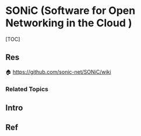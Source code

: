 # SONiC (Software for Open Networking in the Cloud )

[TOC]


## Res
🏠 https://github.com/sonic-net/SONiC/wiki


### Related Topics



## Intro


## Ref
